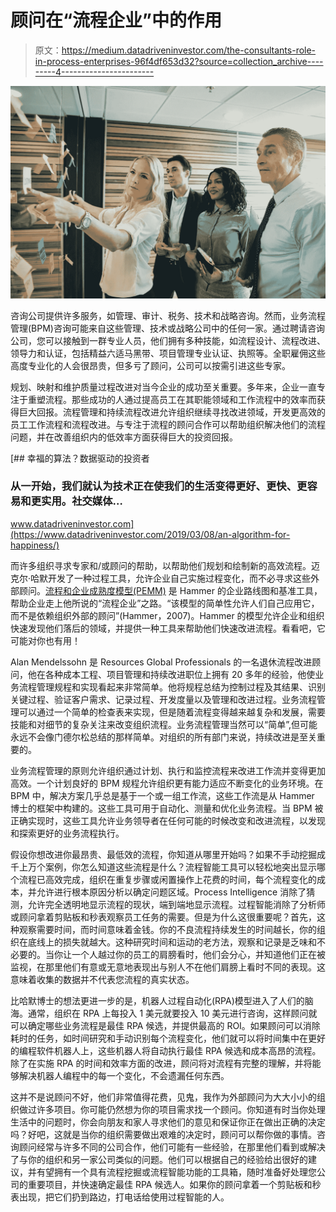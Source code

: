 # 顾问在“流程企业”中的作用

> 原文：<https://medium.datadriveninvestor.com/the-consultants-role-in-process-enterprises-96f4df653d32?source=collection_archive---------4----------------------->

![](img/4c5c0134a99444a1618b10e97a1c6d2a.png)

咨询公司提供许多服务，如管理、审计、税务、技术和战略咨询。然而，业务流程管理(BPM)咨询可能来自这些管理、技术或战略公司中的任何一家。通过聘请咨询公司，您可以接触到一群专业人员，他们拥有多种技能，如流程设计、流程改进、领导力和认证，包括精益六适马黑带、项目管理专业认证、执照等。全职雇佣这些高度专业化的人会很昂贵，但多亏了顾问，公司可以按需引进这些专家。

规划、映射和维护质量过程改进对当今企业的成功至关重要。多年来，企业一直专注于重塑流程。那些成功的人通过提高员工在其职能领域和工作流程中的效率而获得巨大回报。流程管理和持续流程改进允许组织继续寻找改进领域，开发更高效的员工工作流程和流程改进。与专注于流程的顾问合作可以帮助组织解决他们的流程问题，并在改善组织内的低效率方面获得巨大的投资回报。

[](https://www.datadriveninvestor.com/2019/03/08/an-algorithm-for-happiness/) [## 幸福的算法？数据驱动的投资者

### 从一开始，我们就认为技术正在使我们的生活变得更好、更快、更容易和更实用。社交媒体…

www.datadriveninvestor.com](https://www.datadriveninvestor.com/2019/03/08/an-algorithm-for-happiness/) 

而许多组织寻求专家和/或顾问的帮助，以帮助他们规划和绘制新的高效流程。迈克尔·哈默开发了一种过程工具，允许企业自己实施过程变化，而不必寻求这些外部顾问。[流程和企业成熟度模型(PEMM)](http://www.hammerandco.com/pemm.htm) 是 Hammer 的企业路线图和基准工具，帮助企业走上他所说的“流程企业”之路。“该模型的简单性允许人们自己应用它，而不是依赖组织外部的顾问”(Hammer，2007)。Hammer 的模型允许企业和组织快速发现他们落后的领域，并提供一种工具来帮助他们快速改进流程。看看吧，它可能对你也有用！

Alan Mendelssohn 是 Resources Global Professionals 的一名退休流程改进顾问，他在各种成本工程、项目管理和持续改进职位上拥有 20 多年的经验，他使业务流程管理规程和实现看起来非常简单。他将规程总结为控制过程及其结果、识别关键过程、验证客户需求、记录过程、开发度量以及管理和改进过程。业务流程管理可以通过一个简单的检查表来实现，但是随着流程变得越来越复杂和发展，需要技能和对细节的复杂关注来改变组织流程。业务流程管理当然可以“简单”,但可能永远不会像门德尔松总结的那样简单。对组织的所有部门来说，持续改进是至关重要的。

业务流程管理的原则允许组织通过计划、执行和监控流程来改进工作流并变得更加高效。一个计划良好的 BPM 规程允许组织更有能力适应不断变化的业务环境。在 BPM 中，解决方案几乎总是基于一个或一组工作流，这些工作流是从 Hammer 博士的框架中构建的。这些工具可用于自动化、测量和优化业务流程。当 BPM 被正确实现时，这些工具允许业务领导者在任何可能的时候改变和改进流程，以发现和探索更好的业务流程执行。

假设你想改进你最昂贵、最低效的流程，你知道从哪里开始吗？如果不手动挖掘成千上万个案例，你怎么知道这些流程是什么？流程智能工具可以轻松地突出显示哪个流程已高效完成，组织在重复步骤或闲置操作上花费的时间，每个流程变化的成本，并允许进行根本原因分析以确定问题区域。Process Intelligence 消除了猜测，允许完全透明地显示流程的现状，端到端地显示流程。过程智能消除了分析师或顾问拿着剪贴板和秒表观察员工任务的需要。但是为什么这很重要呢？首先，这种观察需要时间，而时间意味着金钱。你的不良流程持续发生的时间越长，你的组织在底线上的损失就越大。这种研究时间和运动的老方法，观察和记录是乏味和不必要的。当你让一个人越过你的员工的肩膀看时，他们会分心，并知道他们正在被监视，在那里他们有意或无意地表现出与别人不在他们肩膀上看时不同的表现。这意味着收集的数据并不代表您流程的真实状态。

比哈默博士的想法更进一步的是，机器人过程自动化(RPA)模型进入了人们的脑海。通常，组织在 RPA 上每投入 1 美元就要投入 10 美元进行咨询，这样顾问就可以确定哪些业务流程是最佳 RPA 候选，并提供最高的 ROI。如果顾问可以消除耗时的任务，如时间研究和手动识别每个流程变化，他们就可以将时间集中在更好的编程软件机器人上，这些机器人将自动执行最佳 RPA 候选和成本高昂的流程。除了在实施 RPA 的时间和效率方面的改进，顾问将对流程有完整的理解，并将能够解决机器人编程中的每一个变化，不会遗漏任何东西。

这并不是说顾问不好，他们非常值得花费，见鬼，我作为外部顾问为大大小小的组织做过许多项目。你可能仍然想为你的项目需求找一个顾问。你知道有时当你处理生活中的问题时，你会向朋友和家人寻求他们的意见和保证你正在做出正确的决定吗？好吧，这就是当你的组织需要做出艰难的决定时，顾问可以帮你做的事情。咨询顾问经常与许多不同的公司合作，他们可能有一些经验，在那里他们看到或解决了与你的组织和另一家公司类似的问题。他们可以根据自己的经验给出很好的建议，并有望拥有一个具有流程挖掘或流程智能功能的工具箱，随时准备好处理您公司的重要项目，并快速确定最佳 RPA 候选人。如果你的顾问拿着一个剪贴板和秒表出现，把它们扔到路边，打电话给使用过程智能的人。